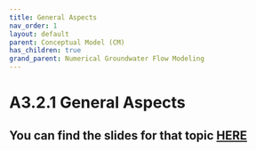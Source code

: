 ```yaml
---
title: General Aspects
nav_order: 1
layout: default
parent: Conceptual Model (CM)
has_children: true
grand_parent: Numerical Groundwater Flow Modeling
---
```


<script
  src="https://cdn.mathjax.org/mathjax/latest/MathJax.js?config=TeX-AMS-MML_HTMLorMML"
  type="text/javascript">
</script>

# A3.2.1 General Aspects

You can find the slides for that topic [HERE](A3.2.1_slides.md)
---






